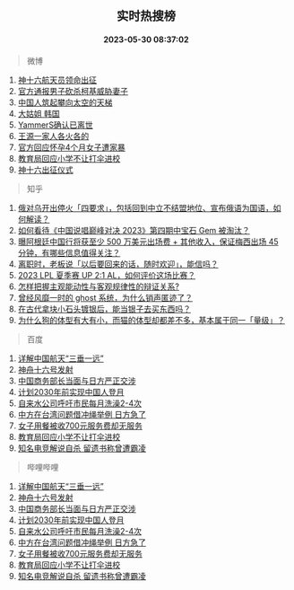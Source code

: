 <div align="center"><h2>实时热搜榜</h2><h4>2023-05-30 08:37:02</h4></div>

> 微博  

1. [神十六航天员领命出征](https://s.weibo.com/weibo?q=%23%E7%A5%9E%E5%8D%81%E5%85%AD%E8%88%AA%E5%A4%A9%E5%91%98%E9%A2%86%E5%91%BD%E5%87%BA%E5%BE%81%23&t=31&band_rank=1&Refer=top)<br />
2. [官方通报男子砍杀柯基威胁妻子](https://s.weibo.com/weibo?q=%23%E5%AE%98%E6%96%B9%E9%80%9A%E6%8A%A5%E7%94%B7%E5%AD%90%E7%A0%8D%E6%9D%80%E6%9F%AF%E5%9F%BA%E5%A8%81%E8%83%81%E5%A6%BB%E5%AD%90%23&t=31&band_rank=2&Refer=top)<br />
3. [中国人筑起攀向太空的天梯](https://s.weibo.com/weibo?q=%23%E4%B8%AD%E5%9B%BD%E4%BA%BA%E7%AD%91%E8%B5%B7%E6%94%80%E5%90%91%E5%A4%AA%E7%A9%BA%E7%9A%84%E5%A4%A9%E6%A2%AF%23&t=31&band_rank=3&Refer=top)<br />
4. [大姑姐 韩国](https://s.weibo.com/weibo?q=%E5%A4%A7%E5%A7%91%E5%A7%90%20%E9%9F%A9%E5%9B%BD&t=31&band_rank=4&Refer=top)<br />
5. [YammerS确认已离世](https://s.weibo.com/weibo?q=%23YammerS%E7%A1%AE%E8%AE%A4%E5%B7%B2%E7%A6%BB%E4%B8%96%23&t=31&band_rank=5&Refer=top)<br />
6. [王源一家人各火各的](https://s.weibo.com/weibo?q=%23%E7%8E%8B%E6%BA%90%E4%B8%80%E5%AE%B6%E4%BA%BA%E5%90%84%E7%81%AB%E5%90%84%E7%9A%84%23&t=31&band_rank=6&Refer=top)<br />
7. [官方回应怀孕4个月女子遭家暴](https://s.weibo.com/weibo?q=%23%E5%AE%98%E6%96%B9%E5%9B%9E%E5%BA%94%E6%80%80%E5%AD%954%E4%B8%AA%E6%9C%88%E5%A5%B3%E5%AD%90%E9%81%AD%E5%AE%B6%E6%9A%B4%23&t=31&band_rank=7&Refer=top)<br />
8. [教育局回应小学不让打伞进校](https://s.weibo.com/weibo?q=%23%E6%95%99%E8%82%B2%E5%B1%80%E5%9B%9E%E5%BA%94%E5%B0%8F%E5%AD%A6%E4%B8%8D%E8%AE%A9%E6%89%93%E4%BC%9E%E8%BF%9B%E6%A0%A1%23&t=31&band_rank=8&Refer=top)<br />
9. [神十六出征仪式](https://s.weibo.com/weibo?q=%23%E7%A5%9E%E5%8D%81%E5%85%AD%E5%87%BA%E5%BE%81%E4%BB%AA%E5%BC%8F%23&t=31&band_rank=9&Refer=top)<br />

> 知乎  

1. [俄对乌开出停火「四要求」，包括回到中立不结盟地位、宣布俄语为国语，如何解读？](https://www.zhihu.com/question/603591105)<br />
2. [如何看待《中国说唱巅峰对决 2023》第四期中宝石 Gem 被淘汰？](https://www.zhihu.com/question/603335415)<br />
3. [曝阿根廷中国行将获至少 500 万美元出场费 + 其他收入，保证梅西出场 45 分钟，有哪些信息值得关注？](https://www.zhihu.com/question/603618670)<br />
4. [离职时，老板说「以后要回来的话，随时欢迎」，能信吗？](https://www.zhihu.com/question/593757199)<br />
5. [2023 LPL 夏季赛 UP 2:1 AL，如何评价这场比赛？](https://www.zhihu.com/question/603637760)<br />
6. [怎样把握主观能动性与客观规律性的辩证关系?](https://www.zhihu.com/question/352453095)<br />
7. [曾经风靡一时的 ghost 系统，为什么销声匿迹了？](https://www.zhihu.com/question/600905979)<br />
8. [在古代拿块小石头镀银后，能当银子去买东西吗？](https://www.zhihu.com/question/589065183)<br />
9. [为什么狗的体型有大有小，而猫的体型却都差不多，基本属于同一「量级」？](https://www.zhihu.com/question/602902935)<br />

> 百度  

1. [详解中国航天“三垂一远”](https://www.baidu.com/s?wd=%E8%AF%A6%E8%A7%A3%E4%B8%AD%E5%9B%BD%E8%88%AA%E5%A4%A9%E2%80%9C%E4%B8%89%E5%9E%82%E4%B8%80%E8%BF%9C%E2%80%9D&sa=fyb_news&rsv_dl=fyb_news)<br />
2. [神舟十六号发射](https://www.baidu.com/s?wd=%E7%A5%9E%E8%88%9F%E5%8D%81%E5%85%AD%E5%8F%B7%E5%8F%91%E5%B0%84&sa=fyb_news&rsv_dl=fyb_news)<br />
3. [中国商务部长当面与日方严正交涉](https://www.baidu.com/s?wd=%E4%B8%AD%E5%9B%BD%E5%95%86%E5%8A%A1%E9%83%A8%E9%95%BF%E5%BD%93%E9%9D%A2%E4%B8%8E%E6%97%A5%E6%96%B9%E4%B8%A5%E6%AD%A3%E4%BA%A4%E6%B6%89&sa=fyb_news&rsv_dl=fyb_news)<br />
4. [计划2030年前实现中国人登月](https://www.baidu.com/s?wd=%E8%AE%A1%E5%88%922030%E5%B9%B4%E5%89%8D%E5%AE%9E%E7%8E%B0%E4%B8%AD%E5%9B%BD%E4%BA%BA%E7%99%BB%E6%9C%88&sa=fyb_news&rsv_dl=fyb_news)<br />
5. [自来水公司呼吁市民每月洗澡2-4次](https://www.baidu.com/s?wd=%E8%87%AA%E6%9D%A5%E6%B0%B4%E5%85%AC%E5%8F%B8%E5%91%BC%E5%90%81%E5%B8%82%E6%B0%91%E6%AF%8F%E6%9C%88%E6%B4%97%E6%BE%A12-4%E6%AC%A1&sa=fyb_news&rsv_dl=fyb_news)<br />
6. [中方在台湾问题借冲绳举例 日方急了](https://www.baidu.com/s?wd=%E4%B8%AD%E6%96%B9%E5%9C%A8%E5%8F%B0%E6%B9%BE%E9%97%AE%E9%A2%98%E5%80%9F%E5%86%B2%E7%BB%B3%E4%B8%BE%E4%BE%8B+%E6%97%A5%E6%96%B9%E6%80%A5%E4%BA%86&sa=fyb_news&rsv_dl=fyb_news)<br />
7. [女子用餐被收700元服务费却无服务](https://www.baidu.com/s?wd=%E5%A5%B3%E5%AD%90%E7%94%A8%E9%A4%90%E8%A2%AB%E6%94%B6700%E5%85%83%E6%9C%8D%E5%8A%A1%E8%B4%B9%E5%8D%B4%E6%97%A0%E6%9C%8D%E5%8A%A1&sa=fyb_news&rsv_dl=fyb_news)<br />
8. [教育局回应小学不让打伞进校](https://www.baidu.com/s?wd=%E6%95%99%E8%82%B2%E5%B1%80%E5%9B%9E%E5%BA%94%E5%B0%8F%E5%AD%A6%E4%B8%8D%E8%AE%A9%E6%89%93%E4%BC%9E%E8%BF%9B%E6%A0%A1&sa=fyb_news&rsv_dl=fyb_news)<br />
9. [知名电竞解说自杀 留遗书称曾遭霸凌](https://www.baidu.com/s?wd=%E7%9F%A5%E5%90%8D%E7%94%B5%E7%AB%9E%E8%A7%A3%E8%AF%B4%E8%87%AA%E6%9D%80+%E7%95%99%E9%81%97%E4%B9%A6%E7%A7%B0%E6%9B%BE%E9%81%AD%E9%9C%B8%E5%87%8C&sa=fyb_news&rsv_dl=fyb_news)<br />

> 哔哩哔哩  

1. [详解中国航天“三垂一远”](https://www.baidu.com/s?wd=%E8%AF%A6%E8%A7%A3%E4%B8%AD%E5%9B%BD%E8%88%AA%E5%A4%A9%E2%80%9C%E4%B8%89%E5%9E%82%E4%B8%80%E8%BF%9C%E2%80%9D&sa=fyb_news&rsv_dl=fyb_news)<br />
2. [神舟十六号发射](https://www.baidu.com/s?wd=%E7%A5%9E%E8%88%9F%E5%8D%81%E5%85%AD%E5%8F%B7%E5%8F%91%E5%B0%84&sa=fyb_news&rsv_dl=fyb_news)<br />
3. [中国商务部长当面与日方严正交涉](https://www.baidu.com/s?wd=%E4%B8%AD%E5%9B%BD%E5%95%86%E5%8A%A1%E9%83%A8%E9%95%BF%E5%BD%93%E9%9D%A2%E4%B8%8E%E6%97%A5%E6%96%B9%E4%B8%A5%E6%AD%A3%E4%BA%A4%E6%B6%89&sa=fyb_news&rsv_dl=fyb_news)<br />
4. [计划2030年前实现中国人登月](https://www.baidu.com/s?wd=%E8%AE%A1%E5%88%922030%E5%B9%B4%E5%89%8D%E5%AE%9E%E7%8E%B0%E4%B8%AD%E5%9B%BD%E4%BA%BA%E7%99%BB%E6%9C%88&sa=fyb_news&rsv_dl=fyb_news)<br />
5. [自来水公司呼吁市民每月洗澡2-4次](https://www.baidu.com/s?wd=%E8%87%AA%E6%9D%A5%E6%B0%B4%E5%85%AC%E5%8F%B8%E5%91%BC%E5%90%81%E5%B8%82%E6%B0%91%E6%AF%8F%E6%9C%88%E6%B4%97%E6%BE%A12-4%E6%AC%A1&sa=fyb_news&rsv_dl=fyb_news)<br />
6. [中方在台湾问题借冲绳举例 日方急了](https://www.baidu.com/s?wd=%E4%B8%AD%E6%96%B9%E5%9C%A8%E5%8F%B0%E6%B9%BE%E9%97%AE%E9%A2%98%E5%80%9F%E5%86%B2%E7%BB%B3%E4%B8%BE%E4%BE%8B+%E6%97%A5%E6%96%B9%E6%80%A5%E4%BA%86&sa=fyb_news&rsv_dl=fyb_news)<br />
7. [女子用餐被收700元服务费却无服务](https://www.baidu.com/s?wd=%E5%A5%B3%E5%AD%90%E7%94%A8%E9%A4%90%E8%A2%AB%E6%94%B6700%E5%85%83%E6%9C%8D%E5%8A%A1%E8%B4%B9%E5%8D%B4%E6%97%A0%E6%9C%8D%E5%8A%A1&sa=fyb_news&rsv_dl=fyb_news)<br />
8. [教育局回应小学不让打伞进校](https://www.baidu.com/s?wd=%E6%95%99%E8%82%B2%E5%B1%80%E5%9B%9E%E5%BA%94%E5%B0%8F%E5%AD%A6%E4%B8%8D%E8%AE%A9%E6%89%93%E4%BC%9E%E8%BF%9B%E6%A0%A1&sa=fyb_news&rsv_dl=fyb_news)<br />
9. [知名电竞解说自杀 留遗书称曾遭霸凌](https://www.baidu.com/s?wd=%E7%9F%A5%E5%90%8D%E7%94%B5%E7%AB%9E%E8%A7%A3%E8%AF%B4%E8%87%AA%E6%9D%80+%E7%95%99%E9%81%97%E4%B9%A6%E7%A7%B0%E6%9B%BE%E9%81%AD%E9%9C%B8%E5%87%8C&sa=fyb_news&rsv_dl=fyb_news)<br />
